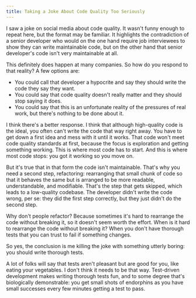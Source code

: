 ```yaml
---
title: Taking a Joke About Code Quality Too Seriously
---
```


I saw a joke on social media about code quality. It wasn't funny enough to repeat here, but the format may be familiar. It highlights the contradiction of a senior developer who would on the one hand require job interviewees to show they can write maintainable code, but on the other hand that senior developer's code isn't very maintainable at all.

This definitely does happen at many companies. So how do you respond to that reality? A few options are:

* You could call that developer a hypocrite and say they should write the code they say they want.
* You could say that code quality doesn't really matter and they should stop saying it does.
* You could say that this is an unfortunate reality of the pressures of real work, but there's nothing to be done about it.

I think there's a better response. I think that although high-quality code is the ideal, you often can't write the code that way right away. You have to get down a first idea and mess with it until it works. That code won't meet code quality standards at first, because the focus is exploration and getting something working. This is where most code has to start. And this is where most code stops: you got it working so you move on.

But it's true that in that form the code isn't maintainable. That's why you need a second step, refactoring: rearranging that small chunk of code so that it behaves the same but is arranged to be more readable, understandable, and modifiable. That's the step that gets skipped, which leads to a low-quality codebase. The developer didn't write the code wrong, per se: they did the first step correctly, but they just didn't do the second step.

Why don't people refactor? Because sometimes it's hard to rearrange the code without breaking it, so it doesn't seem worth the effort. When is it hard to rearrange the code without breaking it? When you don't have thorough tests that you can trust to fail if something changes.

So yes, the conclusion is me killing the joke with something utterly boring: you should write thorough tests.

A lot of folks will say that tests aren't pleasant but are good for you, like eating your vegetables. I don't think it needs to be that way. Test-driven development makes writing thorough tests fun, and to some degree that's biologically demonstrable: you get small shots of endorphins as you have small successes every few minutes getting a test to pass.
